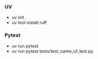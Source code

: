 ### UV
- uv init .
- uv tool install ruff

### Pytest
- uv run pytest
- uv run pytest tests/test_name_of_test.py